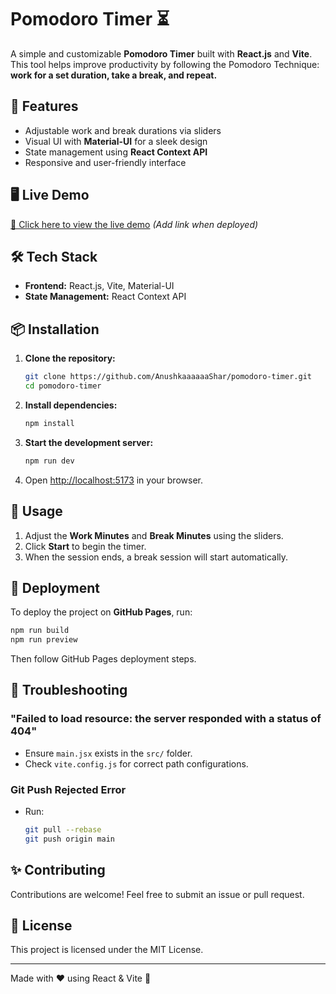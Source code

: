 # Pomodoro Timer ⏳

A simple and customizable **Pomodoro Timer** built with **React.js** and **Vite**. This tool helps improve productivity by following the Pomodoro Technique: **work for a set duration, take a break, and repeat.**

## 🚀 Features
- Adjustable work and break durations via sliders
- Visual UI with **Material-UI** for a sleek design
- State management using **React Context API**
- Responsive and user-friendly interface

## 🖥️ Live Demo
[🔗 Click here to view the live demo](#) *(Add link when deployed)*

## 🛠️ Tech Stack
- **Frontend:** React.js, Vite, Material-UI
- **State Management:** React Context API

## 📦 Installation
1. **Clone the repository:**
   ```sh
   git clone https://github.com/AnushkaaaaaaShar/pomodoro-timer.git
   cd pomodoro-timer
   ```
2. **Install dependencies:**
   ```sh
   npm install
   ```
3. **Start the development server:**
   ```sh
   npm run dev
   ```
4. Open [http://localhost:5173](http://localhost:5173) in your browser.

## 🔧 Usage
1. Adjust the **Work Minutes** and **Break Minutes** using the sliders.
2. Click **Start** to begin the timer.
3. When the session ends, a break session will start automatically.

## 🚀 Deployment
To deploy the project on **GitHub Pages**, run:
```sh
npm run build
npm run preview
```
Then follow GitHub Pages deployment steps.

## 🐞 Troubleshooting
### "Failed to load resource: the server responded with a status of 404"
- Ensure `main.jsx` exists in the `src/` folder.
- Check `vite.config.js` for correct path configurations.

### Git Push Rejected Error
- Run:
  ```sh
  git pull --rebase
  git push origin main
  ```

## ✨ Contributing
Contributions are welcome! Feel free to submit an issue or pull request.

## 📜 License
This project is licensed under the MIT License.

---
Made with ❤️ using React & Vite 🚀


